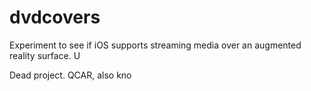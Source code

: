 # dvdcovers
Experiment to see if iOS supports streaming media over an augmented reality surface. U

Dead project. QCAR, also kno
